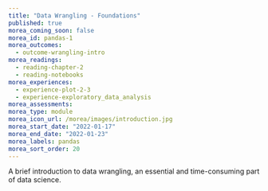 ```yaml
---
title: "Data Wrangling - Foundations"
published: true
morea_coming_soon: false
morea_id: pandas-1
morea_outcomes:
  - outcome-wrangling-intro
morea_readings:
  - reading-chapter-2
  - reading-notebooks
morea_experiences:
  - experience-plot-2-3
  - experience-exploratory_data_analysis
morea_assessments:
morea_type: module
morea_icon_url: /morea/images/introduction.jpg
morea_start_date: "2022-01-17"
morea_end_date: "2022-01-23"
morea_labels: pandas
morea_sort_order: 20
---
```


A brief introduction to data wrangling, an essential and time-consuming part of data science.